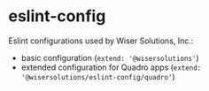 # eslint-config

Eslint configurations used by Wiser Solutions, Inc.:

* basic configuration (`extend: '@wisersolutions'`)
* extended configuration for Quadro apps (`extend: '@wisersolutions/eslint-config/quadro'`)